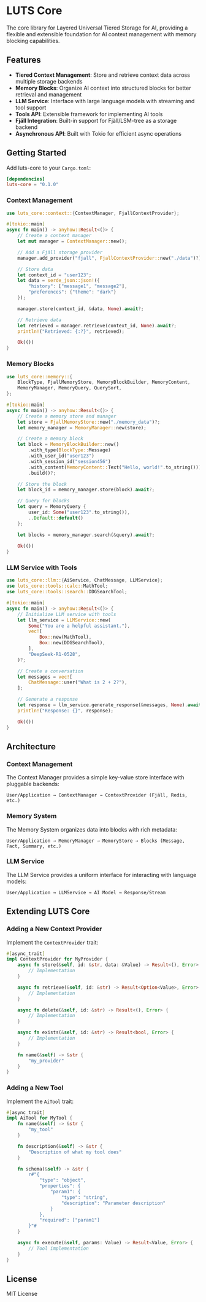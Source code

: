 # LUTS Core

The core library for Layered Universal Tiered Storage for AI, providing a flexible and extensible foundation for AI context management with memory blocking capabilities.

## Features

- **Tiered Context Management**: Store and retrieve context data across multiple storage backends
- **Memory Blocks**: Organize AI context into structured blocks for better retrieval and management
- **LLM Service**: Interface with large language models with streaming and tool support
- **Tools API**: Extensible framework for implementing AI tools
- **Fjäll Integration**: Built-in support for Fjäll/LSM-tree as a storage backend
- **Asynchronous API**: Built with Tokio for efficient async operations

## Getting Started

Add luts-core to your `Cargo.toml`:

```toml
[dependencies]
luts-core = "0.1.0"
```

### Context Management

```rust
use luts_core::context::{ContextManager, FjallContextProvider};

#[tokio::main]
async fn main() -> anyhow::Result<()> {
    // Create a context manager
    let mut manager = ContextManager::new();

    // Add a Fjäll storage provider
    manager.add_provider("fjall", FjallContextProvider::new("./data")?);

    // Store data
    let context_id = "user123";
    let data = serde_json::json!({
        "history": ["message1", "message2"],
        "preferences": {"theme": "dark"}
    });

    manager.store(context_id, &data, None).await?;

    // Retrieve data
    let retrieved = manager.retrieve(context_id, None).await?;
    println!("Retrieved: {:?}", retrieved);

    Ok(())
}
```

### Memory Blocks

```rust
use luts_core::memory::{
    BlockType, FjallMemoryStore, MemoryBlockBuilder, MemoryContent,
    MemoryManager, MemoryQuery, QuerySort,
};

#[tokio::main]
async fn main() -> anyhow::Result<()> {
    // Create a memory store and manager
    let store = FjallMemoryStore::new("./memory_data")?;
    let memory_manager = MemoryManager::new(store);

    // Create a memory block
    let block = MemoryBlockBuilder::new()
        .with_type(BlockType::Message)
        .with_user_id("user123")
        .with_session_id("session456")
        .with_content(MemoryContent::Text("Hello, world!".to_string()))
        .build()?;

    // Store the block
    let block_id = memory_manager.store(block).await?;

    // Query for blocks
    let query = MemoryQuery {
        user_id: Some("user123".to_string()),
        ..Default::default()
    };

    let blocks = memory_manager.search(&query).await?;
    
    Ok(())
}
```

### LLM Service with Tools

```rust
use luts_core::llm::{AiService, ChatMessage, LLMService};
use luts_core::tools::calc::MathTool;
use luts_core::tools::search::DDGSearchTool;

#[tokio::main]
async fn main() -> anyhow::Result<()> {
    // Initialize LLM service with tools
    let llm_service = LLMService::new(
        Some("You are a helpful assistant."),
        vec![
            Box::new(MathTool),
            Box::new(DDGSearchTool),
        ],
        "DeepSeek-R1-0528",
    )?;

    // Create a conversation
    let messages = vec![
        ChatMessage::user("What is 2 + 2?"),
    ];

    // Generate a response
    let response = llm_service.generate_response(&messages, None).await?;
    println!("Response: {}", response);

    Ok(())
}
```

## Architecture

### Context Management

The Context Manager provides a simple key-value store interface with pluggable backends:

```
User/Application → ContextManager → ContextProvider (Fjäll, Redis, etc.)
```

### Memory System

The Memory System organizes data into blocks with rich metadata:

```
User/Application → MemoryManager → MemoryStore → Blocks (Message, Fact, Summary, etc.)
```

### LLM Service

The LLM Service provides a uniform interface for interacting with language models:

```
User/Application → LLMService → AI Model → Response/Stream
```

## Extending LUTS Core

### Adding a New Context Provider

Implement the `ContextProvider` trait:

```rust
#[async_trait]
impl ContextProvider for MyProvider {
    async fn store(&self, id: &str, data: &Value) -> Result<(), Error> {
        // Implementation
    }

    async fn retrieve(&self, id: &str) -> Result<Option<Value>, Error> {
        // Implementation
    }

    async fn delete(&self, id: &str) -> Result<(), Error> {
        // Implementation
    }

    async fn exists(&self, id: &str) -> Result<bool, Error> {
        // Implementation
    }

    fn name(&self) -> &str {
        "my_provider"
    }
}
```

### Adding a New Tool

Implement the `AiTool` trait:

```rust
#[async_trait]
impl AiTool for MyTool {
    fn name(&self) -> &str {
        "my_tool"
    }

    fn description(&self) -> &str {
        "Description of what my tool does"
    }

    fn schema(&self) -> &str {
        r#"{
            "type": "object",
            "properties": {
                "param1": {
                    "type": "string",
                    "description": "Parameter description"
                }
            },
            "required": ["param1"]
        }"#
    }

    async fn execute(&self, params: Value) -> Result<Value, Error> {
        // Tool implementation
    }
}
```

## License

MIT License